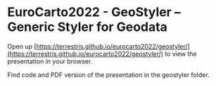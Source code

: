 # EuroCarto2022 - GeoStyler – Generic Styler for Geodata

Open up [https://terrestris.github.io/eurocarto2022/geostyler/](https://terrestris.github.io/eurocarto2022/geostyler/) to view the presentation in your browser.

Find code and PDF version of the presentation in the geostyler folder.  